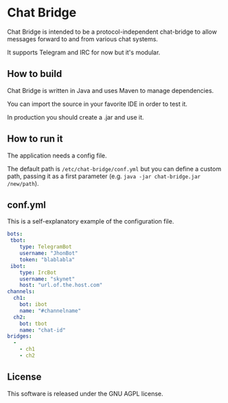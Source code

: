 # Chat Bridge

Chat Bridge is intended to be a protocol-independent chat-bridge to allow messages forward to and from various chat systems.

It supports Telegram and IRC for now but it's modular.

## How to build

Chat Bridge is written in Java and uses Maven to manage dependencies.

You can import the source in your favorite IDE in order to test it.

In production you should create a .jar and use it.

## How to run it

The application needs a config file.

The default path is `/etc/chat-bridge/conf.yml` but you can define a custom path, passing it as a first parameter (e.g. `java -jar chat-bridge.jar /new/path`).

## conf.yml

This is a self-explanatory example of the configuration file.

```yaml
bots:
 tbot:
    type: TelegramBot
    username: "JhonBot"
    token: "blablabla"
 ibot:
    type: IrcBot
    username: "skynet"
    host: "url.of.the.host.com"
channels:
  ch1:
    bot: ibot
    name: "#channelname"
  ch2:
    bot: tbot
    name: "chat-id"
bridges:
  -
    - ch1
    - ch2
```

## License

This software is released under the GNU AGPL license.